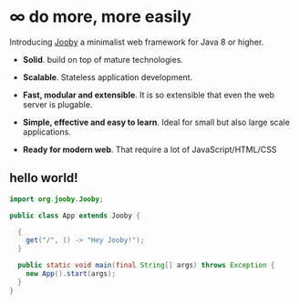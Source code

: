 # &infin; do more, more easily

Introducing [Jooby](http://jooby.org) a minimalist web framework for Java 8 or higher.

* **Solid**. build on top of mature technologies.

* **Scalable**. Stateless application development.

* **Fast, modular and extensible**. It is so extensible that even the web server is plugable.

* **Simple, effective and easy to learn**. Ideal for small but also large scale applications.

* **Ready for modern web**. That require a lot of JavaScript/HTML/CSS

## hello world!

```java
import org.jooby.Jooby;

public class App extends Jooby {

  {
    get("/", () -> "Hey Jooby!");
  }

  public static void main(final String[] args) throws Exception {
    new App().start(args);
  }
}

```
